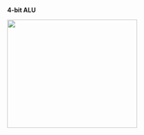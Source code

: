 **4-bit ALU**

<img src="https://user-images.githubusercontent.com/42716711/115118846-274a8400-9f5a-11eb-9910-6613cca045a1.png" width="300" height="250">
